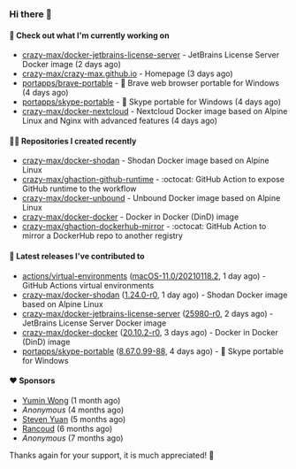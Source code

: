 ### Hi there 👋

#### 👷 Check out what I'm currently working on

- [crazy-max/docker-jetbrains-license-server](https://github.com/crazy-max/docker-jetbrains-license-server) - JetBrains License Server Docker image (2 days ago)
- [crazy-max/crazy-max.github.io](https://github.com/crazy-max/crazy-max.github.io) - Homepage (3 days ago)
- [portapps/brave-portable](https://github.com/portapps/brave-portable) - 🚀 Brave web browser portable for Windows (4 days ago)
- [portapps/skype-portable](https://github.com/portapps/skype-portable) - 🚀 Skype portable for Windows  (4 days ago)
- [crazy-max/docker-nextcloud](https://github.com/crazy-max/docker-nextcloud) - Nextcloud Docker image based on Alpine Linux and Nginx with advanced features (4 days ago)

#### 👨‍💻 Repositories I created recently

- [crazy-max/docker-shodan](https://github.com/crazy-max/docker-shodan) - Shodan Docker image based on Alpine Linux
- [crazy-max/ghaction-github-runtime](https://github.com/crazy-max/ghaction-github-runtime) - :octocat: GitHub Action to expose GitHub runtime to the workflow
- [crazy-max/docker-unbound](https://github.com/crazy-max/docker-unbound) - Unbound Docker image based on Alpine Linux
- [crazy-max/docker-docker](https://github.com/crazy-max/docker-docker) - Docker in Docker (DinD) image
- [crazy-max/ghaction-dockerhub-mirror](https://github.com/crazy-max/ghaction-dockerhub-mirror) - :octocat: GitHub Action to mirror a DockerHub repo to another registry

#### 🚀 Latest releases I've contributed to

- [actions/virtual-environments](https://github.com/actions/virtual-environments) ([macOS-11.0/20210118.2](https://github.com/actions/virtual-environments/releases/tag/macOS-11.0%2F20210118.2), 1 day ago) - GitHub Actions virtual environments
- [crazy-max/docker-shodan](https://github.com/crazy-max/docker-shodan) ([1.24.0-r0](https://github.com/crazy-max/docker-shodan/releases/tag/1.24.0-r0), 1 day ago) - Shodan Docker image based on Alpine Linux
- [crazy-max/docker-jetbrains-license-server](https://github.com/crazy-max/docker-jetbrains-license-server) ([25980-r0](https://github.com/crazy-max/docker-jetbrains-license-server/releases/tag/25980-r0), 2 days ago) - JetBrains License Server Docker image
- [crazy-max/docker-docker](https://github.com/crazy-max/docker-docker) ([20.10.2-r0](https://github.com/crazy-max/docker-docker/releases/tag/20.10.2-r0), 3 days ago) - Docker in Docker (DinD) image
- [portapps/skype-portable](https://github.com/portapps/skype-portable) ([8.67.0.99-88](https://github.com/portapps/skype-portable/releases/tag/8.67.0.99-88), 4 days ago) - 🚀 Skype portable for Windows 

#### ❤️ Sponsors
- [Yumin Wong](https://github.com/itsbagpack) (1 month ago)
- _Anonymous_ (4 months ago)
- [Steven Yuan](https://github.com/syuan100) (5 months ago)
- [Rancoud](https://github.com/rancoud) (6 months ago)
- _Anonymous_ (7 months ago)

Thanks again for your support, it is much appreciated! 🙏
